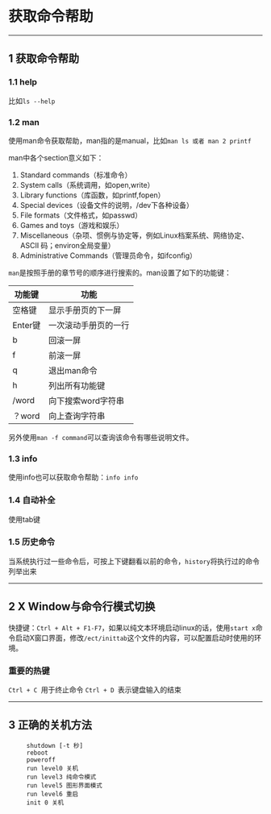 # 获取命令帮助

---
##  1 获取命令帮助

### 1.1 help

比如`ls --help`

### 1.2 man

使用man命令获取帮助，man指的是manual，比如`man ls 或者 man 2 printf`

man中各个section意义如下：

1. Standard commands（标准命令）
2. System calls（系统调⽤，如open,write）
3. Library functions（库函数，如printf,fopen）
4. Special devices（设备⽂件的说明，/dev下各种设备）
5. File formats（⽂件格式，如passwd）
6. Games and toys（游戏和娱乐）
7. Miscellaneous（杂项、惯例与协定等，例如Linux档案系统、⽹络协定、ASCII 码；environ全局变量）
8. Administrative Commands（管理员命令，如ifconfig）

`man`是按照⼿册的章节号的顺序进⾏搜索的。man设置了如下的功能键：

功能键 | 功能
---|---
空格键|显示⼿册⻚的下⼀屏
Enter键|⼀次滚动⼿册⻚的⼀⾏
b |回滚⼀屏
f |前滚⼀屏
q |退出man命令
h |列出所有功能键
/word |向下搜索word字符串
？word |向上查询字符串

另外使用`man -f command`可以查询该命令有哪些说明文件。

### 1.3 info

使用info也可以获取命令帮助：`info info`

###  1.4 自动补全

使用tab键

### 1.5 历史命令

当系统执⾏过⼀些命令后，可按上下键翻看以前的命令，`history`将执⾏过的命令列举出来

---
## 2 X Window与命令行模式切换

快捷键：`Ctrl + Alt + F1-F7`，如果以纯文本环境启动linux的话，使用`start x`命令启动X窗口界面，修改`/ect/inittab`这个文件的内容，可以配置启动时使用的环境。

### 重要的热键

`Ctrl + C `用于终止命令
`Ctrl + D `表示键盘输入的结束

---
## 3 正确的关机方法

```
     shutdown [-t 秒]
     reboot
     poweroff
     run level0 关机
     run level3 纯命令模式
     run level5 图形界面模式
     run level6 重启
     init 0 关机
```